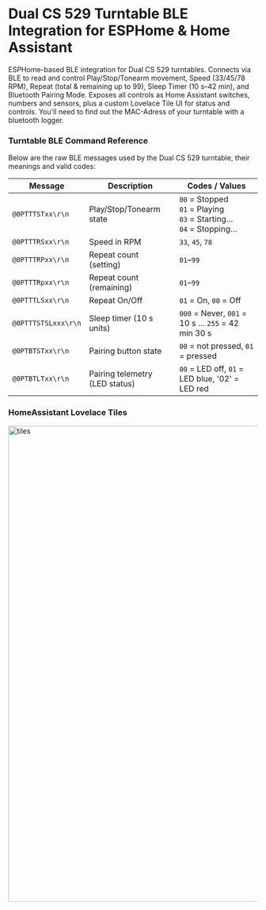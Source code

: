 # Dual CS 529 Turntable BLE Integration for ESPHome & Home Assistant

ESPHome-based BLE integration for Dual CS 529 turntables. Connects via BLE to read and control Play/Stop/Tonearm movement, Speed (33/45/78 RPM), Repeat (total & remaining up to 99), Sleep Timer (10 s–42 min), and Bluetooth Pairing Mode. Exposes all controls as Home Assistant switches, numbers and sensors, plus a custom Lovelace Tile UI for status and controls. You'll need to find out the MAC-Adress of your turntable with a bluetooth logger.

### Turntable BLE Command Reference

Below are the raw BLE messages used by the Dual CS 529 turntable, their meanings and valid codes:

| Message                  | Description                              | Codes / Values                                                        |
|--------------------------|------------------------------------------|-----------------------------------------------------------------------|
| `@0PTTTSTxx\r\n`         | Play/Stop/Tonearm state                  | `00` = Stopped<br>`01` = Playing<br>`03` = Starting…<br>`04` = Stopping… |
| `@0PTTTRSxx\r\n`         | Speed in RPM                             | `33`, `45`, `78`                                                      |
| `@0PTTTRPxx\r\n`         | Repeat count (setting)                   | `01`–`99`                                                             |
| `@0PTTTRpxx\r\n`         | Repeat count (remaining)                 | `01`–`99`                                                             |
| `@0PTTTLSxx\r\n`         | Repeat On/Off                            | `01` = On, `00` = Off                                                 |
| `@0PTTTSTSLxxx\r\n`      | Sleep timer (10 s units)                 | `000` = Never, `001` = 10 s … `255` = 42 min 30 s                     |
| `@0PTBTSTxx\r\n`         | Pairing button state                     | `00` = not pressed, `01` = pressed                                    |
| `@0PTBTLTxx\r\n`         | Pairing telemetry (LED status)           | `00` = LED off, `01` = LED blue, '02' = LED red                       |

### HomeAssistant Lovelace Tiles
<img width="960" alt="tiles" src="https://github.com/user-attachments/assets/5d92b000-f98f-4cb1-9ac5-59e09fee9ace" />
